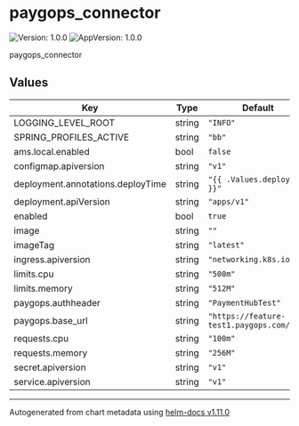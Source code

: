 # paygops_connector

![Version: 1.0.0](https://img.shields.io/badge/Version-1.0.0-informational?style=flat-square) ![AppVersion: 1.0.0](https://img.shields.io/badge/AppVersion-1.0.0-informational?style=flat-square)

paygops_connector

## Values

| Key | Type | Default | Description |
|-----|------|---------|-------------|
| LOGGING_LEVEL_ROOT | string | `"INFO"` |  |
| SPRING_PROFILES_ACTIVE | string | `"bb"` |  |
| ams.local.enabled | bool | `false` |  |
| configmap.apiversion | string | `"v1"` |  |
| deployment.annotations.deployTime | string | `"{{ .Values.deployTime }}"` |  |
| deployment.apiVersion | string | `"apps/v1"` |  |
| enabled | bool | `true` |  |
| image | string | `""` |  |
| imageTag | string | `"latest"` |  |
| ingress.apiversion | string | `"networking.k8s.io/v1"` |  |
| limits.cpu | string | `"500m"` |  |
| limits.memory | string | `"512M"` |  |
| paygops.authheader | string | `"PaymentHubTest"` |  |
| paygops.base_url | string | `"https://feature-test1.paygops.com/"` |  |
| requests.cpu | string | `"100m"` |  |
| requests.memory | string | `"256M"` |  |
| secret.apiversion | string | `"v1"` |  |
| service.apiversion | string | `"v1"` |  |

----------------------------------------------
Autogenerated from chart metadata using [helm-docs v1.11.0](https://github.com/norwoodj/helm-docs/releases/v1.11.0)
